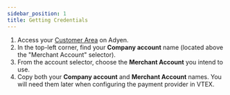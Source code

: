 ```yaml
---
sidebar_position: 1
title: Getting Credentials
---
```



1. Access your [Customer Area](https://ca-test.adyen.com/ca/ca/overview/default.shtml) on Adyen.
2. In the top-left corner, find your **Company account** name (located above the "Merchant Account" selector).
3. From the account selector, choose the **Merchant Account** you intend to use.
4. Copy both your **Company account** and **Merchant Account** names. You will need them later when configuring the payment provider in VTEX.
